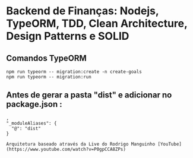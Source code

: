 # Backend de Finanças: Nodejs, TypeORM, TDD, Clean Architecture, Design Patterns e SOLID

## Comandos TypeORM

```
npm run typeorm -- migration:create -n create-goals
npm run typeorm -- migration:run
```

## Antes de gerar a pasta "dist" e adicionar no package.json :

```
,
"_moduleAliases": {
  "@": "dist"
}
```

```
Arquitetura baseado através da Live do Rodrigo Manguinho [YouTube](https://www.youtube.com/watch?v=P0gpCCA8ZPs)
```
